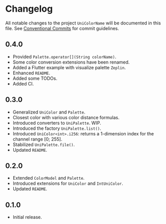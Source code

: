 # Changelog

All notable changes to the project `UniColorName` will be documented in this file.
See [Conventional Commits](https://conventionalcommits.org) for commit guidelines.

## 0.4.0

- Provided `Palette.operator[](String colorName)`.
- Some color conversion extensions have been renamed.
- Added a Flutter example with visualize palette `Zeplin`.
- Enhanced `README`.
- Added some TODOs.
- Added CI.

## 0.3.0

- Generalized `UniColor` and `Palette`.
- Closest color with various color distance formulas.
- Introduced converters to `UniPalette`. WIP.
- Introduced the factory `UniPalette.list()`.
- Introduced `UniColor<int>.i256`: returns a 1-dimension index for the channel range [0; 255].
- Stabilized `UniPalette.file()`.
- Updated `README`.

## 0.2.0

- Extended `ColorModel` and `Palette`.
- Introduced extensions for `UniColor` and `IntUniColor`.
- Updated `README`.

## 0.1.0

- Initial release.
